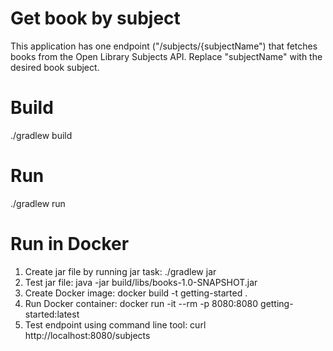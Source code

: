 # Get book by subject
This application has one endpoint ("/subjects/{subjectName") that fetches books from the Open Library Subjects API. 
Replace "subjectName" with the desired book subject.

# Build
./gradlew build

# Run
./gradlew run

# Run in Docker
1. Create jar file by running jar task: ./gradlew jar
2. Test jar file:  java -jar build/libs/books-1.0-SNAPSHOT.jar
3. Create Docker image: docker build -t getting-started .   
4. Run Docker container: docker run -it --rm -p 8080:8080 getting-started:latest
5. Test endpoint using command line tool: curl http://localhost:8080/subjects